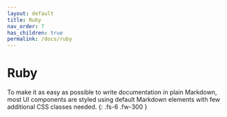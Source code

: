```yaml
---
layout: default
title: Ruby
nav_order: 7
has_children: true
permalink: /docs/ruby
---
```


# Ruby

To make it as easy as possible to write documentation in plain Markdown, most UI components are styled using default Markdown elements with few additional CSS classes needed.
{: .fs-6 .fw-300 }
